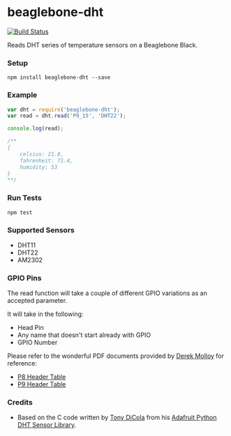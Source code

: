 # beaglebone-dht

[![Build Status](https://travis-ci.org/ChadLefort/beaglebone-dht.svg?branch=master)](https://travis-ci.org/ChadLefort/beaglebone-dht)

Reads DHT series of temperature sensors on a Beaglebone Black.

### Setup

```
npm install beaglebone-dht --save
```

### Example

```javascript
var dht = require('beaglebone-dht');
var read = dht.read('P9_15', 'DHT22');

console.log(read);

/**
{
    celsius: 21.8,
    fahrenheit: 71.4,
    humidity: 53
}
**/
```

### Run Tests

```
npm test
```

### Supported Sensors

* DHT11
* DHT22
* AM2302

### GPIO Pins

The read function will take a couple of different GPIO variations as an accepted parameter.

It will take in the following:
* Head Pin
* Any name that doesn't start already with GPIO
* GPIO Number

Please refer to the wonderful PDF documents provided by [Derek Molloy](https://github.com/derekmolloy) for reference:

* [P8 Header Table](https://github.com/derekmolloy/boneDeviceTree/blob/master/docs/BeagleboneBlackP8HeaderTable.pdf)
* [P9 Header Table](https://github.com/derekmolloy/boneDeviceTree/blob/master/docs/BeagleboneBlackP9HeaderTable.pdf)

### Credits

* Based on the C code written by [Tony DiCola](https://github.com/tdicola) from his [Adafruit Python DHT Sensor Library](https://github.com/adafruit/Adafruit_Python_DHT).
